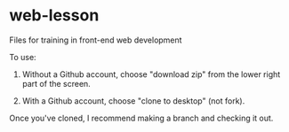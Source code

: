 web-lesson
==========

Files for training in front-end web development


To use: 

1) Without a Github account, choose "download zip" from the lower right part of the screen.

2) With a Github account, choose "clone to desktop" (not fork).

Once you've cloned, I recommend making a branch and checking it out. 
